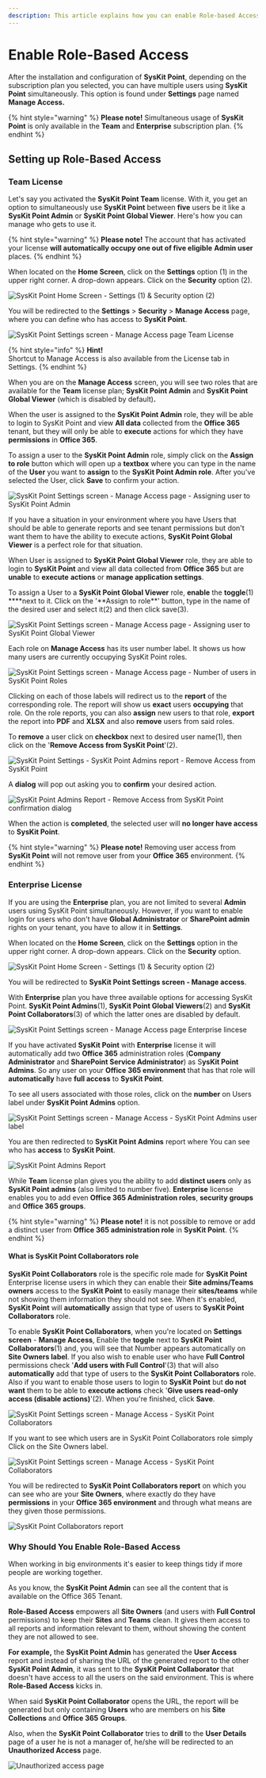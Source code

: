 ```yaml
---
description: This article explains how you can enable Role-based Access in SysKit Point.
---
```


# Enable Role-Based Access

After the installation and configuration of **SysKit Point**, depending on the subscription plan you selected, you can have multiple users using **SysKit Point** simultaneously. This option is found under **Settings** page named **Manage Access.**

{% hint style="warning" %}
**Please note!** Simultaneous usage of **SysKit Point** is only available in the **Team** and **Enterprise** subscription plan.
{% endhint %}

## Setting up Role-Based Access

### Team License

Let's say you activated the **SysKit Point Team** license. With it, you get an option to simultaneously use **SysKit Point** between **five** users be it like a **SysKit Point Admin** or **SysKit Point Global Viewer**. Here's how you can manage who gets to use it.

{% hint style="warning" %}
**Please note!** The account that has activated your license **will automatically occupy one out of five eligible** **Admin user** places.
{% endhint %}

When located on the **Home Screen**, click on the **Settings** option \(1\) in the upper right corner. A drop-down appears. Click on the **Security** option \(2\).

![SysKit Point Home Screen - Settings \(1\) &amp; Security option \(2\)](../.gitbook/assets/rbs-clanak-1-1.png)

You will be redirected to the **Settings** &gt; **Security** &gt; **Manage Access** page, where you can define who has access to **SysKit Point**.

![SysKit Point Settings screen - Manage Access page Team License](../.gitbook/assets/rbs-clanak-2.png)

{% hint style="info" %}
**Hint!**  
Shortcut to Manage Access is also available from the License tab in Settings.
{% endhint %}

When you are on the **Manage Access** screen, you will see two roles that are available for the **Team** license plan; **SysKit Point Admin** and **SysKit Point Global Viewer** \(which is disabled by default\)**.**

When the user is assigned to the **SysKit Point Admin** role, they will be able to login to SysKit Point and view **All data** collected from the **Office 365** tenant, but they will only be able to **execute** actions for which they have **permissions** in **Office 365**.

To assign a user to the **SysKit Point Admin** role, simply click on the **Assign to role** button which will open up a **textbox** where you can type in the name of the **User** you want to **assign** to the **SysKit Point Admin role**. After you've selected the User, click **Save** to confirm your action.

![SysKit Point Settings screen - Manage Access page - Assigning user to SysKit Point Admin](../.gitbook/assets/rbs-clanak-3-1.png)

If you have a situation in your environment where you have Users that should be able to generate reports and see tenant permissions but don't want them to have the ability to execute actions, **SysKit Point Global Viewer** is a perfect role for that situation.

When User is assigned to **SysKit Point Global Viewer** role, they are able to login to **SysKit Point** and view all data collected from **Office 365** but are **unable** to **execute** **actions** or **manage application settings**.

To assign a User to a **SysKit Point Global Viewer** role, **enable** the **toggle**\(1\) **\*\*next to it. Click on the '**Assign to role\*\*' button, type in the name of the desired user and select it\(2\) and then click save\(3\).

![SysKit Point Settings screen - Manage Access page - Assigning user to SysKit Point Global Viewer](../.gitbook/assets/rbs-clanak-4.png)

Each role on **Manage Access** has its user number label. It shows us how many users are currently occupying SysKit Point roles.

![SysKit Point Settings screen - Manage Access page - Number of users in SysKit Point Roles](../.gitbook/assets/rbs-clanak-5.png)

Clicking on each of those labels will redirect us to the **report** of the corresponding role. The report will show us **exact** users **occupying** that role. On the role reports, you can also **assign** new users to that role, **export** the report into **PDF** and **XLSX** and also **remove** users from said roles.

To **remove** a user click on **checkbox** next to desired user name\(1\), then click on the '**Remove Access from SysKit Point**'\(2\).

![SysKit Point Settings - SysKit Point Admins report - Remove Access from SysKit Point](../.gitbook/assets/rbs-clanak-6.png)

A **dialog** will pop out asking you to **confirm** your desired action.

![SysKit Point Admins Report - Remove Access from SysKit Point confirmation dialog](../.gitbook/assets/rbs-clanak-7.png)

When the action is **completed**, the selected user will **no longer have access** to **SysKit Point**.

{% hint style="warning" %}
**Please note!** Removing user access from **SysKit Point** will not remove user from your **Office 365** environment.
{% endhint %}

### Enterprise License

If you are using the **Enterprise** plan, you are not limited to several **Admin** users using SysKit Point simultaneously. However, if you want to enable login for users who don't have **Global Administrator** or **SharePoint admin** rights on your tenant, you have to allow it in **Settings**.

When located on the **Home Screen**, click on the **Settings** option in the upper right corner. A drop-down appears. Click on the **Security** option.

![SysKit Point Home Screen - Settings \(1\) &amp; Security option \(2\)](../.gitbook/assets/rbs-clanak-1-1%20%281%29.png)

You will be redirected to **SysKit Point Settings screen - Manage access**.

With **Enterprise** plan you have three available options for accessing SysKit Point. **SysKit Point Admins**\(1\), **SysKit Point Global Viewers**\(2\) and **SysKit Point Collaborators**\(3\) of which the latter ones are disabled by default.

![SysKit Point Settings screen - Manage Access page Enterprise lincese](../.gitbook/assets/rbs-clanak-8.png)

If you have activated **SysKit Point** with **Enterprise** license it will automatically add two **Office 365** administration roles \(**Company Administrator** and **SharePoint Service Administrator**\) as S**ysKit Point Admins**. So any user on your **Office 365 environment** that has that role will **automatically** have **full access** to **SysKit Point**.

To see all users associated with those roles, click on the **number** on Users label under **SysKit Point Admins** option.

![SysKit Point Settings screen - Manage Access - SysKit Point Admins user label](../.gitbook/assets/rbs-clanak-9-1.png)

You are then redirected to **SysKit Point Admins** report where You can see who has **access** to **SysKit Point**.

![SysKit Point Admins Report](../.gitbook/assets/rbs-clanak-10.png)

While **Team** license plan gives you the ability to add **distinct users** only as **SysKit Point admins** \(also limited to number five\). **Enterprise** license enables you to add even **Office 365 Administration roles**, **security groups** and **Office 365 groups**.

{% hint style="warning" %}
**Please note!** it is not possible to remove or add a distinct user from **Office 365 administration role** in **SysKit Point**.
{% endhint %}

#### What is SysKit Point Collaborators role

**SysKit Point Collaborators** role is the specific role made for **SysKit Point** Enterprise license users in which they can enable their **Site admins/Teams owners** access to the **SysKit Point** to easily manage their **sites/teams** while not showing them information they should not see. When it's enabled, **SysKit Point** will **automatically** assign that type of users to **SysKit Point Collaborators** role.

To enable **SysKit Point Collaborators**, when you're located on **Settings screen** - **Manage Access**, Enable the **toggle** next to **SysKit Point Collaborators**\(1\) and, you will see that Number appears automatically on **Site Owners label**. If you also wish to enable user who have **Full Control** permissions check '**Add users with Full Control**'\(3\) that will also **automatically** add that type of users to the **SysKit Point Collaborators** role. Also if you want to enable those users to login to **SysKit Point** but **do not want** them to be able to **execute actions** check '**Give users read-only access \(disable actions\)**'\(2\). When you're finished, click **Save**.

![SysKit Point Settings screen - Manage Access - SysKit Point Collaborators](../.gitbook/assets/rbs-clanak-11.png)

If you want to see which users are in SysKit Point Collaborators role simply Click on the Site Owners label.

![SysKit Point Settings screen - Manage Access - SysKit Point Collaborators ](../.gitbook/assets/rbs-clanak-12-1.png)

You will be redirected to **SysKit Point Collaborators report** on which you can see who are your **Site Owners**, where exactly do they have **permissions** in your **Office 365 environment** and through what means are they given those permissions.

![SysKit Point Collaborators report](../.gitbook/assets/rbs-clanak-13.png)

### Why Should You Enable Role-Based Access

When working in big environments it's easier to keep things tidy if more people are working together.

As you know, the **SysKit Point Admin** can see all the content that is available on the Office 365 Tenant.

**Role-Based Access** empowers all **Site Owners** \(and users with **Full Control** permissions\) to keep their **Sites** and **Teams** clean. It gives them access to all reports and information relevant to them, without showing the content they are not allowed to see.

**For example,** the **SysKit Point Admin** has generated the **User Access** report and instead of sharing the URL of the generated report to the other **SysKit Point Admin**, it was sent to the **SysKit Point Collaborator** that doesn't have access to all the users on the said environment. This is where **Role-Based Access** kicks in.

When said **SysKit Point Collaborator** opens the URL, the report will be generated but only containing **Users** who are members on his **Site Collections** and **Office 365** **Groups**.

Also, when the **SysKit Point Collaborator** tries to **drill** to the **User Details** page of a user he is not a manager of, he/she will be redirected to an **Unauthorized Access** page.

![Unauthorized access page](../.gitbook/assets/enable-role-based-access_unauthorized-access-screen.png)

